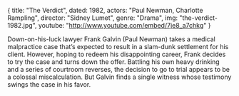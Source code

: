 {
  title: "The Verdict",
  dated: 1982,
  actors: "Paul Newman, Charlotte Rampling",
  director: "Sidney Lumet",
  genre: "Drama",
  img: "the-verdict-1982.jpg",
  youtube: "http://www.youtube.com/embed/7je8_a7chkg"
}
 
Down-on-his-luck lawyer Frank Galvin (Paul Newman) takes a medical malpractice case that’s expected to result in a slam-dunk settlement for his client. However, hoping to redeem his disappointing career, Frank decides to try the case and turns down the offer. Battling his own heavy drinking and a series of courtroom reverses, the decision to go to trial appears to be a colossal miscalculation. But Galvin finds a single witness whose testimony swings the case in his favor. 